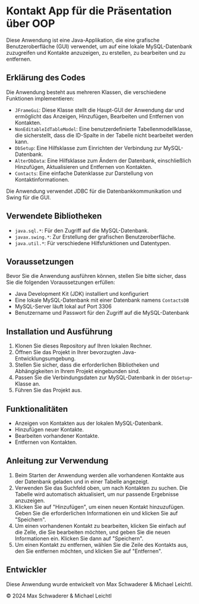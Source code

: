 # Kontakt App für die Präsentation über OOP

Diese Anwendung ist eine Java-Applikation, die eine grafische Benutzeroberfläche (GUI) verwendet, um auf eine lokale MySQL-Datenbank zuzugreifen und Kontakte anzuzeigen, zu erstellen, zu bearbeiten und zu entfernen.

## Erklärung des Codes

Die Anwendung besteht aus mehreren Klassen, die verschiedene Funktionen implementieren:

- `JFrameGui`: Diese Klasse stellt die Haupt-GUI der Anwendung dar und ermöglicht das Anzeigen, Hinzufügen, Bearbeiten und Entfernen von Kontakten.
- `NonEditableIdTableModel`: Eine benutzerdefinierte Tabellenmodellklasse, die sicherstellt, dass die ID-Spalte in der Tabelle nicht bearbeitet werden kann.
- `DbSetup`: Eine Hilfsklasse zum Einrichten der Verbindung zur MySQL-Datenbank.
- `AlterDbData`: Eine Hilfsklasse zum Ändern der Datenbank, einschließlich Hinzufügen, Aktualisieren und Entfernen von Kontakten.
- `Contacts`: Eine einfache Datenklasse zur Darstellung von Kontaktinformationen.

Die Anwendung verwendet JDBC für die Datenbankkommunikation und Swing für die GUI.

## Verwendete Bibliotheken

- `java.sql.*`: Für den Zugriff auf die MySQL-Datenbank.
- `javax.swing.*`: Zur Erstellung der grafischen Benutzeroberfläche.
- `java.util.*`: Für verschiedene Hilfsfunktionen und Datentypen.

## Voraussetzungen

Bevor Sie die Anwendung ausführen können, stellen Sie bitte sicher, dass Sie die folgenden Voraussetzungen erfüllen:

- Java Development Kit (JDK) installiert und konfiguriert
- Eine lokale MySQL-Datenbank mit einer Datenbank namens `ContactsDB`
- MySQL-Server läuft lokal auf Port 3306
- Benutzername und Passwort für den Zugriff auf die MySQL-Datenbank

## Installation und Ausführung

1. Klonen Sie dieses Repository auf Ihren lokalen Rechner.
2. Öffnen Sie das Projekt in Ihrer bevorzugten Java-Entwicklungsumgebung.
3. Stellen Sie sicher, dass die erforderlichen Bibliotheken und Abhängigkeiten in Ihrem Projekt eingebunden sind.
4. Passen Sie die Verbindungsdaten zur MySQL-Datenbank in der `DbSetup`-Klasse an.
5. Führen Sie das Projekt aus.

## Funktionalitäten

- Anzeigen von Kontakten aus der lokalen MySQL-Datenbank.
- Hinzufügen neuer Kontakte.
- Bearbeiten vorhandener Kontakte.
- Entfernen von Kontakten.

## Anleitung zur Verwendung

1. Beim Starten der Anwendung werden alle vorhandenen Kontakte aus der Datenbank geladen und in einer Tabelle angezeigt.
2. Verwenden Sie das Suchfeld oben, um nach Kontakten zu suchen. Die Tabelle wird automatisch aktualisiert, um nur passende Ergebnisse anzuzeigen.
3. Klicken Sie auf "Hinzufügen", um einen neuen Kontakt hinzuzufügen. Geben Sie die erforderlichen Informationen ein und klicken Sie auf "Speichern".
4. Um einen vorhandenen Kontakt zu bearbeiten, klicken Sie einfach auf die Zelle, die Sie bearbeiten möchten, und geben Sie die neuen Informationen ein. Klicken Sie dann auf "Speichern".
5. Um einen Kontakt zu entfernen, wählen Sie die Zeile des Kontakts aus, den Sie entfernen möchten, und klicken Sie auf "Entfernen".

## Entwickler

Diese Anwendung wurde entwickelt von Max Schwaderer & Michael Leichtl.

© 2024 Max Schwaderer & Michael Leichtl
